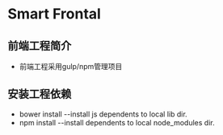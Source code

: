 # Smart Frontal

## 前端工程简介

- 前端工程采用gulp/npm管理项目

## 安装工程依赖
- bower install --install js dependents to local lib dir.
- npm install --install dependents to local node_modules dir.
